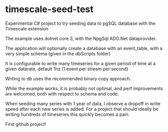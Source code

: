 # timescale-seed-test
Experimental C# project to try seeding data to pgSQL database with the Timescale extension

The example uses dotnet core 3, with the NpgSql ADO.Net dataprovider.

The application will optionally create a database with an event_table, with a very simple schema (given in the dbScripts folder)

It is configurable to write many timeseries for a given period of time at a given datarate, default 1hz (1 event per stream per second)

Writing to db uses the recommended binary copy approach.

While the example works, it is probably not optimal, and perf improvements are welcomed, both with respect to schema and code.

When seeding many series with 1 year of data, I observe a dropoff in write speed after each new series is added. For a project that should ideally be writing hundreds of timeseries this quickly becomes a pain.

First github project!